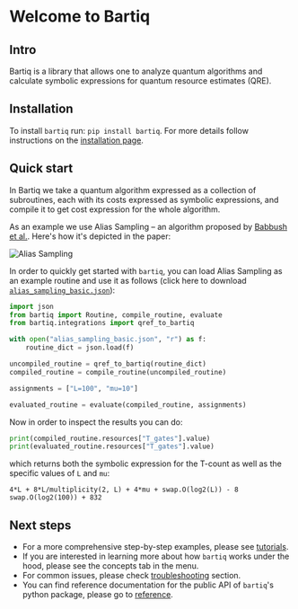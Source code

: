# Welcome to Bartiq

## Intro

Bartiq is a library that allows one to analyze quantum algorithms and calculate symbolic expressions for quantum resource estimates (QRE).

## Installation

To install `bartiq` run: `pip install bartiq`. For more details follow instructions on the [installation page](installation.md).

## Quick start

In Bartiq we take a quantum algorithm expressed as a collection of subroutines, each with its costs expressed as symbolic expressions, and compile it to get cost expression for the whole algorithm.

As an example we use Alias Sampling – an algorithm proposed by [Babbush et al.](https://journals.aps.org/prx/abstract/10.1103/PhysRevX.8.041015). Here's how it's depicted in the paper:

![Alias Sampling](images/alias_sampling_paper.png)

In order to quickly get started with `bartiq`, you can load Alias Sampling as an example routine and use it as follows (click here to download <a href="https://raw.githubusercontent.com/PsiQ/bartiq/main/docs/data/alias_sampling_basic.json" download>`alias_sampling_basic.json`</a>):


```python
import json
from bartiq import Routine, compile_routine, evaluate
from bartiq.integrations import qref_to_bartiq

with open("alias_sampling_basic.json", "r") as f:
    routine_dict = json.load(f)

uncompiled_routine = qref_to_bartiq(routine_dict)
compiled_routine = compile_routine(uncompiled_routine)

assignments = ["L=100", "mu=10"]

evaluated_routine = evaluate(compiled_routine, assignments)
```

Now in order to inspect the results you can do:

```python
print(compiled_routine.resources["T_gates"].value)
print(evaluated_routine.resources["T_gates"].value)
```

which returns both the symbolic expression for the T-count as well as the specific values of `L` and `mu`:

```
4*L + 8*L/multiplicity(2, L) + 4*mu + swap.O(log2(L)) - 8
swap.O(log2(100)) + 832
```

## Next steps

- For a more comprehensive step-by-step examples, please see [tutorials](tutorials/index.md).
- If you are interested in learning more about how `bartiq` works under the hood, please see the concepts tab in the menu.
- For common issues, please check [troubleshooting](troubleshooting.md) section.
- You can find reference documentation for the public API of `bartiq`'s python package, please go to [reference](reference.md).
